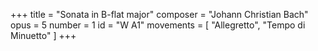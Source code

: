 +++
title = "Sonata in B-flat major"
composer = "Johann Christian Bach"
opus = 5
number = 1
id = "W A1"
movements = [
  "Allegretto",
  "Tempo di Minuetto"
]
+++
